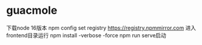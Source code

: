 # guacmole
下载node 16版本
npm config set registry https://registry.npmmirror.com
进入frontend目录运行
npm install -verbose -force
npm run serve启动

